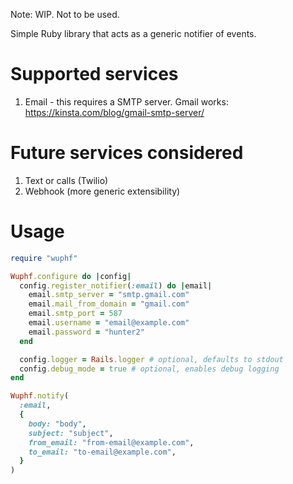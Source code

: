 Note: WIP. Not to be used.

Simple Ruby library that acts as a generic notifier of events.

# Supported services
1. Email - this requires a SMTP server. Gmail works: https://kinsta.com/blog/gmail-smtp-server/

# Future services considered
1. Text or calls (Twilio)
2. Webhook (more generic extensibility)

# Usage
```rb
require "wuphf"

Wuphf.configure do |config|
  config.register_notifier(:email) do |email|
    email.smtp_server = "smtp.gmail.com"
    email.mail_from_domain = "gmail.com"
    email.smtp_port = 587
    email.username = "email@example.com"
    email.password = "hunter2"
  end

  config.logger = Rails.logger # optional, defaults to stdout
  config.debug_mode = true # optional, enables debug logging
end

Wuphf.notify(
  :email,
  {
    body: "body",
    subject: "subject",
    from_email: "from-email@example.com",
    to_email: "to-email@example.com",
  }
)
```
